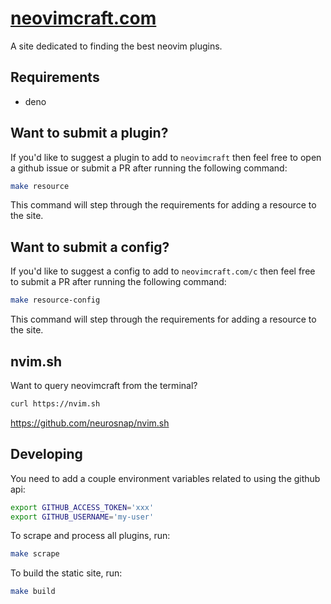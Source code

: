 # [neovimcraft.com](https://neovimcraft.com)

A site dedicated to finding the best neovim plugins.

## Requirements

- deno 

## Want to submit a plugin?

If you'd like to suggest a plugin to add to `neovimcraft` then feel free to open
a github issue or submit a PR after running the following command:

```bash
make resource
```

This command will step through the requirements for adding a resource to the
site.

## Want to submit a config?

If you'd like to suggest a config to add to `neovimcraft.com/c` then feel free to 
submit a PR after running the following command:

```bash
make resource-config
```

This command will step through the requirements for adding a resource to the
site.

## nvim.sh

Want to query neovimcraft from the terminal?

```bash
curl https://nvim.sh
```

https://github.com/neurosnap/nvim.sh

## Developing

You need to add a couple environment variables related to using the github api:

```bash
export GITHUB_ACCESS_TOKEN='xxx'
export GITHUB_USERNAME='my-user'
```

To scrape and process all plugins, run:

```bash
make scrape
```

To build the static site, run:

```bash
make build
```
